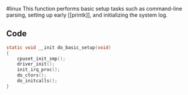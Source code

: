 #linux 
This function performs basic setup tasks such as command-line parsing, setting up early [[printk]], and initializing the system log.
## Code
```c
static void __init do_basic_setup(void)
{
	cpuset_init_smp();
	driver_init();
	init_irq_proc();
	do_ctors();
	do_initcalls();
}
```
